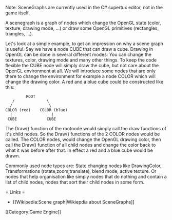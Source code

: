 Note: SceneGraphs are currently used in the C# supertux editor, not in the game itself.

A scenegraph is a graph of nodes which change the OpenGL state (color, texture, drawing mode, ...) or draw some OpenGL primitives (rectangles, triangles, ...).

Let's look at a simple example, to get an impression on why a scene
graph is useful. Say we have a node CUBE that can draw a cube. Drawing
in OpenGL can be done in several different modes: You can change the
textures, color, drawing mode and many other things. To keep the code
flexible the CUBE node will simply draw the cube, but not care about
the OpenGL environment at all. We will introduce some nodes that are
only there to change the environment for example a node COLOR which will
change the drawing color. A red and a blue cube could be constructed like this:

             ROOT
       /              \   
      /                \
    COLOR (red)    COLOR (blue)
      |                 |
     CUBE             CUBE

The Draw() function of the rootnode would simply call the draw functions of it's child nodes. So the Draw() functions of the 2 COLOR nodes would be called. The COLOR nodes, would change the OpenGL drawing color, then call the Draw() function of all child nodes and change the color back to what it was before after that. In effect a red and a blue cube would be drawn.

Commonly used node types are: State changing nodes like DrawingColor, Transformations (rotate,zoom,translate), blend mode, active texture. Or nodes that help organisation like simply nodes that do nothing and contain a list of child nodes, nodes that sort their child nodes in some form.

= Links =
* [[Wikipedia:Scene graph|Wikiepdia about SceneGraphs]]

[[Category:Game Engine]]

